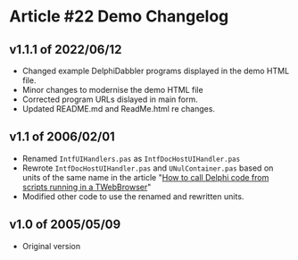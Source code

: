 # Article #22 Demo Changelog

## v1.1.1 of 2022/06/12

* Changed example DelphiDabbler programs displayed in the demo HTML file.
* Minor changes to modernise the demo HTML file
* Corrected program URLs dislayed in main form.
* Updated README.md and ReadMe.html re changes.

## v1.1 of 2006/02/01

* Renamed `IntfUIHandlers.pas` as `IntfDocHostUIHandler.pas`
* Rewrote `IntfDocHostUIHandler.pas` and `UNulContainer.pas` based on units of the same name in the article "[How to call Delphi code from scripts running in a TWebBrowser](https://delphidabbler.com/articles/article-22)"
* Modified other code to use the renamed and rewritten units.

## v1.0 of 2005/05/09

* Original version
